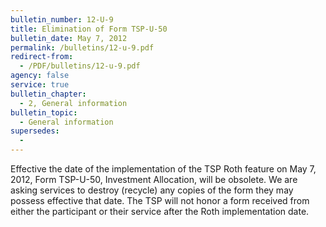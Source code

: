 ```yaml
---
bulletin_number: 12-U-9
title: Elimination of Form TSP-U-50
bulletin_date: May 7, 2012
permalink: /bulletins/12-u-9.pdf
redirect-from:
  - /PDF/bulletins/12-u-9.pdf
agency: false
service: true
bulletin_chapter:
  - 2, General information
bulletin_topic:
  - General information
supersedes:
  -
---
```


Effective the date of the implementation of the TSP Roth feature on May 7, 2012, Form TSP-U-50, Investment Allocation, will be obsolete. We are asking services to destroy (recycle) any copies of the form they may possess effective that date. The TSP will not honor a form received from either the participant or their service after the Roth implementation date.
